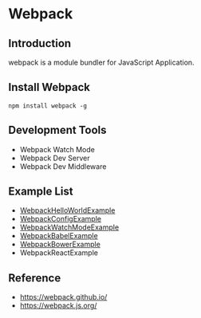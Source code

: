 # Webpack

## Introduction
webpack is a module bundler for JavaScript Application.


## Install Webpack
```
npm install webpack -g
```

## Development Tools
* Webpack Watch Mode
* Webpack Dev Server
* Webpack Dev Middleware

## Example List
* [WebpackHelloWorldExample](WebpackHelloWorldExample/)
* [WebpackConfigExample](WebpackConfigExample/)
* [WebpackWatchModeExample](WebpackWatchModeExample/)
* [WebpackBabelExample](WebpackBabelExample/)
* [WebpackBowerExample](WebpackBowerExample)
* WebpackReactExample


## Reference
* https://webpack.github.io/
* https://webpack.js.org/